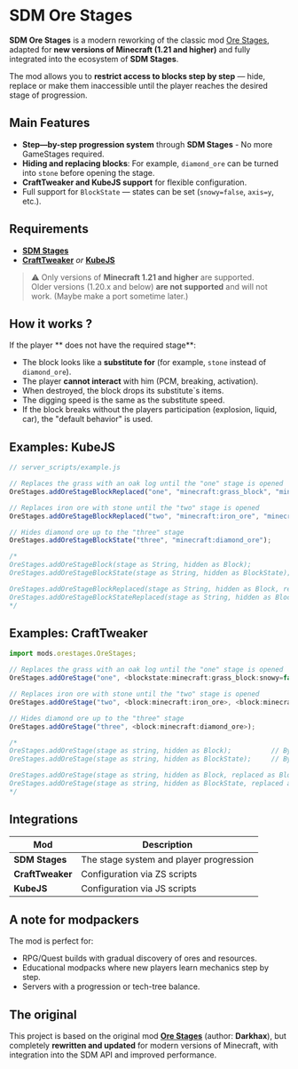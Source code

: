 #  SDM Ore Stages

**SDM Ore Stages** is a modern reworking of the classic mod [Ore Stages](https://www.curseforge.com/minecraft/mc-mods/ore-stages),
adapted for **new versions of Minecraft (1.21 and higher)** and fully integrated into the ecosystem of **SDM Stages**.

The mod allows you to **restrict access to blocks step by step** — hide, replace or make them inaccessible
until the player reaches the desired stage of progression.

## Main Features

- **Step—by-step progression system** through **SDM Stages** - No more GameStages required.
- **Hiding and replacing blocks**: For example, `diamond_ore` can be turned into `stone` before opening the stage.
- **CraftTweaker and KubeJS support** for flexible configuration.
- Full support for `BlockState` — states can be set (`snowy=false`, `axis=y`, etc.).

## Requirements

- [**SDM Stages**](https://www.curseforge.com/minecraft/mc-mods/sdm-stages)
- [**CraftTweaker**](https://www.curseforge.com/minecraft/mc-mods/crafttweaker) *or* [**KubeJS**](https://www.curseforge.com/minecraft/mc-mods/kubejs)

> ⚠️ Only versions of **Minecraft 1.21 and higher** are supported.  
> Older versions (1.20.x and below) **are not supported** and will not work. (Maybe make a port sometime later.)

## How it works ?

If the player ** does not have the required stage**:
- The block looks like a **substitute for** (for example, `stone` instead of `diamond_ore`).
- The player **cannot interact** with him (PCM, breaking, activation).
- When destroyed, the block drops its substitute`s items.
- The digging speed is the same as the substitute speed.
- If the block breaks without the players participation (explosion, liquid, car), the "default behavior" is used.

## Examples: KubeJS

```js
// server_scripts/example.js

// Replaces the grass with an oak log until the "one" stage is opened
OreStages.addOreStageBlockReplaced("one", "minecraft:grass_block", "minecraft:oak_log");

// Replaces iron ore with stone until the "two" stage is opened
OreStages.addOreStageBlockReplaced("two", "minecraft:iron_ore", "minecraft:stone");

// Hides diamond ore up to the "three" stage
OreStages.addOreStageBlockState("three", "minecraft:diamond_ore");

/*
OreStages.addOreStageBlock(stage as String, hidden as Block);            // By default, stone or deep slate is used.        
OreStages.addOreStageBlockState(stage as String, hidden as BlockState);  // By default, stone or deep slate is used.       

OreStages.addOreStageBlockReplaced(stage as String, hidden as Block, replaced as Block);
OreStages.addOreStageBlockStateReplaced(stage as String, hidden as BlockState, replaced as BlockState);
*/
```

## Examples: CraftTweaker

```ts
import mods.orestages.OreStages;

// Replaces the grass with an oak log until the "one" stage is opened
OreStages.addOreStage("one", <blockstate:minecraft:grass_block:snowy=false>, <blockstate:minecraft:oak_log:axis=y>);

// Replaces iron ore with stone until the "two" stage is opened
OreStages.addOreStage("two", <block:minecraft:iron_ore>, <block:minecraft:stone>);

// Hides diamond ore up to the "three" stage
OreStages.addOreStage("three", <block:minecraft:diamond_ore>);

/*
OreStages.addOreStage(stage as string, hidden as Block);          // By default, stone or deep slate is used.        
OreStages.addOreStage(stage as string, hidden as BlockState);     // By default, stone or deep slate is used.    

OreStages.addOreStage(stage as string, hidden as Block, replaced as Block);
OreStages.addOreStage(stage as string, hidden as BlockState, replaced as BlockState);
*/
```

## Integrations

| Mod              | Description                             |
|------------------|-----------------------------------------|
| **SDM Stages**   | The stage system and player progression |
| **CraftTweaker** | Configuration via ZS scripts            |
| **KubeJS**       | Configuration via JS scripts            |

## A note for modpackers

The mod is perfect for:

* RPG/Quest builds with gradual discovery of ores and resources.
* Educational modpacks where new players learn mechanics step by step.
* Servers with a progression or tech-tree balance.

## The original

This project is based on the original mod [**Ore Stages**](https://www.curseforge.com/minecraft/mc-mods/ore-stages )
(author: **Darkhax**), but completely **rewritten and updated** for modern versions of Minecraft,
with integration into the SDM API and improved performance.

